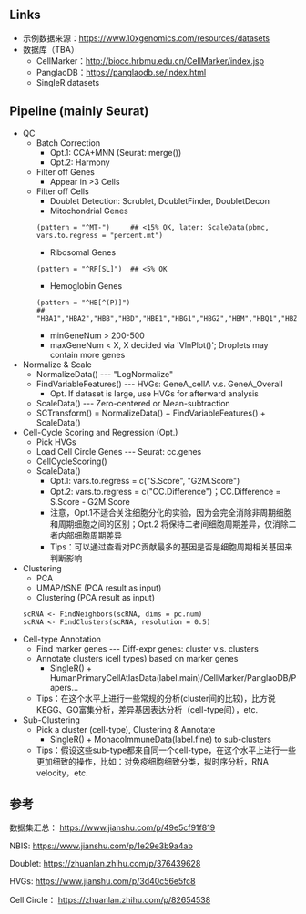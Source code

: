 


## Links
* 示例数据来源：https://www.10xgenomics.com/resources/datasets
* 数据库（TBA）
    * CellMarker：http://biocc.hrbmu.edu.cn/CellMarker/index.jsp
    * PanglaoDB：https://panglaodb.se/index.html
    * SingleR datasets


## Pipeline (mainly Seurat)
* QC
    * Batch Correction
        * Opt.1: CCA+MNN (Seurat: merge())
        * Opt.2: Harmony
    * Filter off Genes
        * Appear in >3 Cells
    * Filter off Cells
        * Doublet Detection: Scrublet, DoubletFinder, DoubletDecon
        * Mitochondrial Genes 
        ```
        (pattern = "^MT-")     ## <15% OK, later: ScaleData(pbmc, vars.to.regress = "percent.mt")
        ```
        * Ribosomal Genes 
        ```
        (pattern = "^RP[SL]")  ## <5% OK
        ```
        * Hemoglobin Genes 
        ```
        (pattern = "^HB[^(P)]")
       ## "HBA1","HBA2","HBB","HBD","HBE1","HBG1","HBG2","HBM","HBQ1","HBZ"
       ```
        * minGeneNum > 200-500 
        * maxGeneNum < X, X decided via 'VlnPlot()'; Droplets may contain more genes
* Normalize & Scale
    * NormalizeData() --- "LogNormalize"
    * FindVariableFeatures() --- HVGs: GeneA_cellA v.s. GeneA_Overall
        * Opt. If dataset is large, use HVGs for afterward analysis
    * ScaleData() --- Zero-centered or Mean-subtraction
    * SCTransform() = NormalizeData() + FindVariableFeatures() + ScaleData()
* Cell-Cycle Scoring and Regression (Opt.)
    * Pick HVGs
    * Load Cell Circle Genes --- Seurat: cc.genes
    * CellCycleScoring()
    * ScaleData()
        * Opt.1: vars.to.regress = c("S.Score", "G2M.Score")
        * Opt.2: vars.to.regress = c("CC.Difference")；CC.Difference = S.Score - G2M.Score
        * 注意，Opt.1不适合关注细胞分化的实验，因为会完全消除非周期细胞和周期细胞之间的区别；Opt.2 将保持二者间细胞周期差异，仅消除二者内部细胞周期差异
        * Tips：可以通过查看对PC贡献最多的基因是否是细胞周期相关基因来判断影响
* Clustering
    * PCA
    * UMAP/tSNE (PCA result as input)
    * Clustering (PCA result as input)
    ```
    scRNA <- FindNeighbors(scRNA, dims = pc.num)
    scRNA <- FindClusters(scRNA, resolution = 0.5)
    ```
* Cell-type Annotation
    * Find marker genes --- Diff-expr genes: cluster v.s. clusters
    * Annotate clusters (cell types) based on marker genes
        * SingleR() + HumanPrimaryCellAtlasData(label.main)/CellMarker/PanglaoDB/Papers...
    * Tips：在这个水平上进行一些常规的分析(cluster间的比较)，比方说KEGG、GO富集分析，差异基因表达分析（cell-type间），etc.
* Sub-Clustering
    * Pick a cluster (cell-type), Clustering & Annotate
        * SingleR() + MonacoImmuneData(label.fine) to sub-clusters
    * Tips：假设这些sub-type都来自同一个cell-type，在这个水平上进行一些更加细致的操作，比如：对免疫细胞细致分类，拟时序分析，RNA velocity，etc.
    













## 参考
数据集汇总： https://www.jianshu.com/p/49e5cf91f819  

NBIS: https://www.jianshu.com/p/1e29e3b9a4ab  

Doublet: https://zhuanlan.zhihu.com/p/376439628


HVGs: https://www.jianshu.com/p/3d40c56e5fc8

Cell Circle： https://zhuanlan.zhihu.com/p/82654538   



